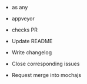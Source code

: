 * as any
* appveyor
* checks PR

* Update README
* Write changelog
* Close corresponding issues
* Request merge into mochajs
